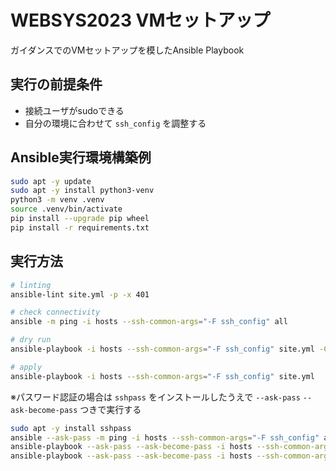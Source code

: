 # WEBSYS2023 VMセットアップ

ガイダンスでのVMセットアップを模したAnsible Playbook

## 実行の前提条件

- 接続ユーザがsudoできる
- 自分の環境に合わせて `ssh_config` を調整する

## Ansible実行環境構築例

```sh
sudo apt -y update
sudo apt -y install python3-venv
python3 -m venv .venv
source .venv/bin/activate
pip install --upgrade pip wheel
pip install -r requirements.txt
```

## 実行方法

```sh
# linting
ansible-lint site.yml -p -x 401

# check connectivity
ansible -m ping -i hosts --ssh-common-args="-F ssh_config" all

# dry run
ansible-playbook -i hosts --ssh-common-args="-F ssh_config" site.yml -C

# apply
ansible-playbook -i hosts --ssh-common-args="-F ssh_config" site.yml
```

※パスワード認証の場合は `sshpass` をインストールしたうえで `--ask-pass` `--ask-become-pass` つきで実行する

```sh
sudo apt -y install sshpass
ansible --ask-pass -m ping -i hosts --ssh-common-args="-F ssh_config" all
ansible-playbook --ask-pass --ask-become-pass -i hosts --ssh-common-args="-F ssh_config" site.yml -C
ansible-playbook --ask-pass --ask-become-pass -i hosts --ssh-common-args="-F ssh_config" site.yml
```

